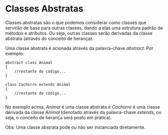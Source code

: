 # Classes Abstratas

Classes abstratas são o que podemos considerar como classes que servirão de base para outras classes, dando a elas uma estrutura padrão de métodos e atributos. Ou seja, outras classes serão derivadas da classe abstrata (através do conceito de herança). 

Uma classe abstrata é acionada através da palavra-chave _abstract_. Por exemplo:

    abstract class Animal
    {
        //restante do código...
    }

    class Cachorro extends Animal
    {
        //restante do código...
    }

No exemplo acima, _Animal_ é uma classe abstrata e _Cachorro_ é uma classe derivada da classe _Animal_ (denotado através da palavra-chave _extends_, ou seja, o conceito de herança será posto em prática).

Obs: Uma classe abstrata pode ou não ser instanciada diretamente.